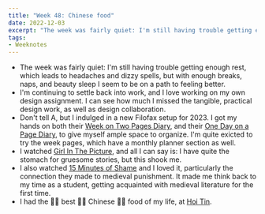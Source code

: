 ```yaml
---
title: "Week 48: Chinese food"
date: 2022-12-03
excerpt: "The week was fairly quiet: I'm still having trouble getting enough rest, which leads to headaches and dizzy spells, but with enough breaks, naps, and beauty sleep I seem to be on a path to feeling better."
tags:
- Weeknotes
---
```

- The week was fairly quiet: I'm still having trouble getting enough rest, which leads to headaches and dizzy spells, but with enough breaks, naps, and beauty sleep I seem to be on a path to feeling better.
- I'm continuing to settle back into work, and I love working on my own design assignment. I can see how much I missed the tangible, practical design work, as well as design collaboration.
- Don't tell A, but I indulged in a new Filofax setup for 2023. I got my hands on both their [Week on Two Pages Diary](https://uk.filofax.com/collections/a5-refills-for-organisers-and-clipbook/products/minimal-week-to-view-diary-a5-2023), and their [One Day on a Page Diary](https://uk.filofax.com/products/one-day-on-a-page-diary-with-appointments-a5-2023?_pos=1&_sid=315704f6e&_ss=r), to give myself ample space to organize. I'm quite exicted to try the week pages, which have a monthly planner section as well.
- I watched [Girl In The Picture](https://en.wikipedia.org/wiki/Franklin_Delano_Floyd#Death_of_Suzanne_Sevakis), and all I can say is: I have quite the stomach for gruesome stories, but this shook me.
- I also watched [15 Minutes of Shame](https://www.imdb.com/title/tt11188206/) and I loved it, particularly the connection they made to medieval punishment. It made me think back to my time as a student, getting acquainted with medieval literature for the first time.
- I had the 👏🏽  best 👏🏽  Chinese 👏🏽  food of my life, at [Hoi Tin](https://www.hoitin.nl/).